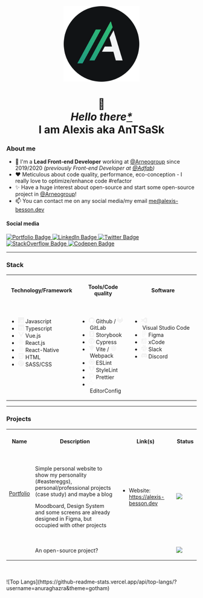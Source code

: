 <div align="center">
  <a href="https://alexis-besson.dev" target="_blank">
    <img src="https://raw.githubusercontent.com/AnTSaSk/AnTSaSk/main/assets/images/banner.webp" width="200" height="200" />
  </a>
</div>

<h1 align="center">
  👋<br>
  <i>Hello there<a href="https://www.youtube.com/watch?v=rEq1Z0bjdwc" target="_blank">*</a></i><br>
  I am Alexis aka AnTSaSk
</h1>

### About me

- 🚀 I'm a __Lead Front-end Developer__ working at [@Arneogroup](https://arneogroup.com/) since 2019/2020 *(previously Front-end Developer at [@Adfab](https://adfab.fr/))*
- ♥️ Meticulous about code quality, performance, eco-conception - I really love to optimize/enhance code #refactor
- ✨ Have a huge interest about open-source and start some open-source project in [@Arneogroup](https://arneogroup.com/)!
- 📫 You can contact me on any social media/my email [me@alexis-besson.dev](mailto:me@alexis-besson.dev)


#### Social media

<div id="badges">
  <a href="https://alexis-besson.dev">
    <img src="https://img.shields.io/badge/Portfolio-blue?style=for-the-badge&color=141414" alt="Portfolio Badge"/>
  </a>
  <a href="https://www.linkedin.com/in/alexis-besson-web/">
    <img src="https://img.shields.io/badge/LinkedIn-blue?style=for-the-badge&logo=linkedin&logoColor=white&color=0e76a8" alt="LinkedIn Badge"/>
  </a>
  <a href="https://twitter.com/AlexisBessonWeb">
    <img src="https://img.shields.io/badge/Twitter-blue?style=for-the-badge&logo=twitter&logoColor=white&color=1DA1F2" alt="Twitter Badge"/>
  </a>
  <a href="https://stackoverflow.com/users/5698207/antsask">
    <img src="https://img.shields.io/badge/Stackoverflow-blue?style=for-the-badge&logo=stackoverflow&logoColor=white&color=F58025" alt="StackOverflow Badge"/>
  </a>
  <a href="https://codepen.io/AnTSaSk">
    <img src="https://img.shields.io/badge/Codepen-blue?style=for-the-badge&logo=codepen&logoColor=white&color=141414" alt="Codepen Badge"/>
  </a>
<!--
  <a href="https://medium.com/@alexis.bessonweb">
    <img src="https://img.shields.io/badge/Medium-blue?style=for-the-badge&logo=medium&logoColor=white&color=141414" alt="Medium Badge"/>
  </a>
  <a href="https://dev.to/antsask">
    <img src="https://img.shields.io/badge/Dev.to-blue?style=for-the-badge&logo=devdotto&logoColor=white&color=141414" alt="Dev.to Badge"/>
  </a>
-->
</div>

- - - -

### Stack

<table>
  <tr>
    <th>
      <h4>Technology/Framework</h4>
    </th>
    <th>
      <h4>Tools/Code quality</h4>
    </th>
    <th>
      <h4>Software</h4>
    </th>
  </tr>
  <tr>
    <td valign="top">
      <img width="300" height="1">
      <ul>
        <li>
          <img src="https://raw.githubusercontent.com/AnTSaSk/AnTSaSk/main/assets/images/tech-javascript.svg" width="16" height="16" /> Javascript
        </li>
        <li>
          <img src="https://raw.githubusercontent.com/AnTSaSk/AnTSaSk/main/assets/images/tech-typescript.svg" width="16" height="16" /> Typescript
        </li>
        <li>
          <img src="https://raw.githubusercontent.com/AnTSaSk/AnTSaSk/main/assets/images/tech-vue.svg" width="16" height="16" /> Vue.js
        </li>
        <li>
          <img src="https://raw.githubusercontent.com/AnTSaSk/AnTSaSk/main/assets/images/tech-react.svg" width="16" height="16" /> React.js
        </li>
        <li>
          <img src="https://raw.githubusercontent.com/AnTSaSk/AnTSaSk/main/assets/images/tech-react.svg" width="16" height="16" /> React-Native
        </li>
        <li>
          <img src="https://raw.githubusercontent.com/AnTSaSk/AnTSaSk/main/assets/images/tech-html.svg" width="16" height="16" /> HTML
        </li>
        <li>
          <img src="https://raw.githubusercontent.com/AnTSaSk/AnTSaSk/main/assets/images/tech-sass.svg" width="16" height="16" /> SASS/CSS
        </li>
      </ul>
  </td>
    <td valign="top">
      <img width="300" height="1">
      <ul>
        <li>
          <img src="https://raw.githubusercontent.com/AnTSaSk/AnTSaSk/main/assets/images/serv-github.svg" width="16" height="16" /> Github / <img src="https://raw.githubusercontent.com/AnTSaSk/AnTSaSk/main/assets/images/serv-gitlab.svg" width="16" height="16" /> GitLab
        </li>
        <li>
          <img src="https://raw.githubusercontent.com/AnTSaSk/AnTSaSk/main/assets/images/tech-storybook.svg" width="16" height="16" /> Storybook
        </li>
        <li>
          <img src="https://raw.githubusercontent.com/AnTSaSk/AnTSaSk/main/assets/images/tech-cypress.svg" width="16" height="16" /> Cypress
        </li>
        <li>
          <img src="https://raw.githubusercontent.com/AnTSaSk/AnTSaSk/main/assets/images/bundler-vite.svg" width="16" height="16" /> Vite / <img src="https://raw.githubusercontent.com/AnTSaSk/AnTSaSk/main/assets/images/bundler-webpack.svg" width="16" height="16" /> Webpack
        </li>
        <li>
          <img src="https://raw.githubusercontent.com/AnTSaSk/AnTSaSk/main/assets/images/lint-eslint.svg" width="16" height="16" /> ESLint
        </li>
        <li>
          <img src="https://raw.githubusercontent.com/AnTSaSk/AnTSaSk/main/assets/images/lint-stylelint.svg" width="16" height="16" /> StyleLint
        </li>
        <li>
          <img src="https://raw.githubusercontent.com/AnTSaSk/AnTSaSk/main/assets/images/lint-prettier.svg" width="16" height="16" /> Prettier
        </li>
        <li>
          <img src="https://raw.githubusercontent.com/AnTSaSk/AnTSaSk/main/assets/images/lint-editorconfig.svg" width="16" height="16" /> EditorConfig
        </li>
      </ul>
    </td>
    <td valign="top">
      <img width="300" height="1">
      <ul>
        <li>
          <img src="https://raw.githubusercontent.com/AnTSaSk/AnTSaSk/main/assets/images/soft-vscode.svg" width="16" height="16" /> Visual Studio Code
        </li>
        <li>
          <img src="https://raw.githubusercontent.com/AnTSaSk/AnTSaSk/main/assets/images/soft-figma.svg" width="16" height="16" /> Figma
        </li>
        <li>
          <img src="https://raw.githubusercontent.com/AnTSaSk/AnTSaSk/main/assets/images/soft-xcode.svg" width="16" height="16" /> xCode
        </li>
        <li>
          <img src="https://raw.githubusercontent.com/AnTSaSk/AnTSaSk/main/assets/images/soft-slack.svg" width="16" height="16" /> Slack
        </li>
        <li>
          <img src="https://raw.githubusercontent.com/AnTSaSk/AnTSaSk/main/assets/images/soft-discord.svg" width="16" height="16" /> Discord
        </li>
      </ul>
    </td>
  </tr>
</table>

- - - -

### Projects

<table>
  <tr>
    <th>
      <h4>Name</h4>
    </th>
    <th>
      <h4>Description</h4>
    </th>
    <th>
      <h4>Link(s)</h4>
    </th>
    <th>
      <h4>Status</h4>
    </th>
  </tr>
  
  <!--  Portfolio  -->
  <tr>
    <td>
      <a href="https://github.com/AnTSaSk/Portfolio" target="_blank">Portfolio</a>
    </td>
    <td>
      <img width="400" height="1">
      <p>Simple personal website to show my personality (#eastereggs), personal/professional projects (case study) and maybe a blog</p>
      <p>Moodboard, Design System and some screens are already designed in Figma, but occupied with other projects</p>
    </td>
    <td>
      <img width="300" height="1">
      <ul>
        <li>
          Website: <a href="https://alexis-besson.dev">https://alexis-besson.dev</a>
        </li>
      </ul>
    </td>
    <td>
      <img width="50" height="1">
      <img src="https://img.shields.io/badge/Status-StandBy-yellow" />
    </td>
  </tr>
  
  <!--  Open source?  -->
  <tr>
    <td></td>
    <td>
      <img width="400" height="1">
      <p>An open-source project?</p>
    </td>
    <td>
      <img width="300" height="1">
      <ul>
<!--
        <li></li>
-->
      </ul>
    </td>
    <td>
      <img width="50" height="1">
      <img src="https://img.shields.io/badge/Status-Open-blue" />
    </td>
  </tr>
</table>
<br><br>
![Top Langs](https://github-readme-stats.vercel.app/api/top-langs/?username=anuraghazra&theme=gotham)

<!---
AnTSaSk/AnTSaSk is a ✨ special ✨ repository because its `README.md` (this file) appears on your GitHub profile.
You can click the Preview link to take a look at your changes.
--->
